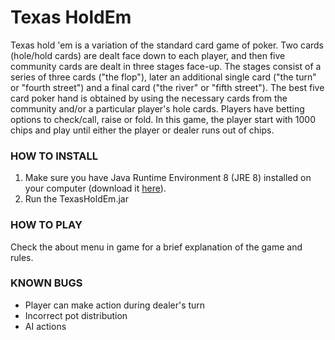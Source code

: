 # Texas HoldEm 
Texas hold 'em is a variation of the standard card game of poker. 
Two cards (hole/hold cards) are dealt face down to each player, 
and then five community cards are dealt in three stages face-up.
The stages consist of a series of three cards ("the flop"), 
later an additional single card ("the turn" or "fourth street") and a final card ("the river" or "fifth street"). 
The best five card poker hand is obtained by using the necessary cards from the community and/or
a particular player's hole cards. Players have betting options to check/call, 
raise or fold. In this game, the player start with 1000 chips and play until either the player or dealer runs out of chips. 

### HOW TO INSTALL

1. Make sure you have Java Runtime Environment 8 (JRE 8) installed on your computer (download it [here](http://bit.ly/1r2AXKi)).
2. Run the TexasHoldEm.jar

### HOW TO PLAY

Check the about menu in game for a brief explanation of the game and rules.


### KNOWN BUGS
 - Player can make action during dealer's turn
 - Incorrect pot distribution
 - AI actions